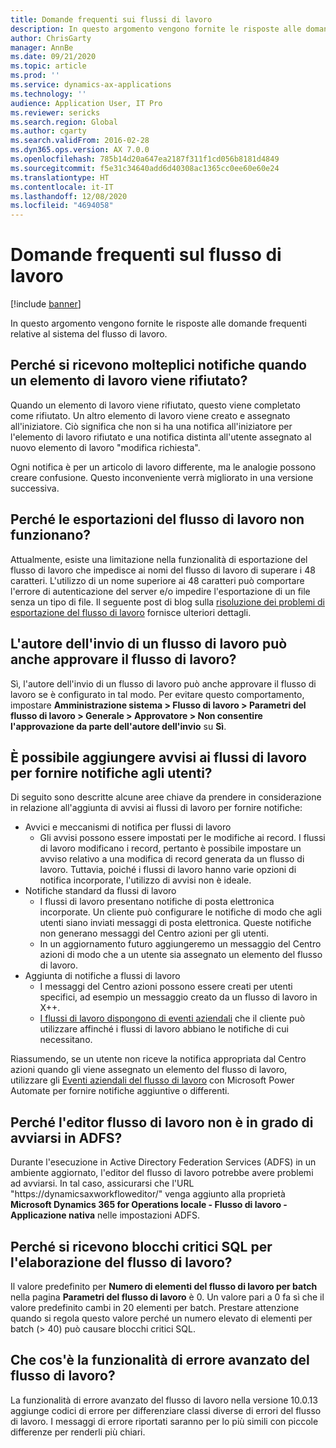 ```yaml
---
title: Domande frequenti sui flussi di lavoro
description: In questo argomento vengono fornite le risposte alle domande frequenti relative al sistema del flusso di lavoro.
author: ChrisGarty
manager: AnnBe
ms.date: 09/21/2020
ms.topic: article
ms.prod: ''
ms.service: dynamics-ax-applications
ms.technology: ''
audience: Application User, IT Pro
ms.reviewer: sericks
ms.search.region: Global
ms.author: cgarty
ms.search.validFrom: 2016-02-28
ms.dyn365.ops.version: AX 7.0.0
ms.openlocfilehash: 785b14d20a647ea2187f311f1cd056b8181d4849
ms.sourcegitcommit: f5e31c34640add6d40308ac1365cc0ee60e60e24
ms.translationtype: HT
ms.contentlocale: it-IT
ms.lasthandoff: 12/08/2020
ms.locfileid: "4694058"
---
```

# <a name="workflow-faq"></a>Domande frequenti sul flusso di lavoro

[!include [banner](../includes/banner.md)]

In questo argomento vengono fornite le risposte alle domande frequenti relative al sistema del flusso di lavoro.

## <a name="why-are-multiple-notifications-received-when-a-work-item-is-rejected"></a>Perché si ricevono molteplici notifiche quando un elemento di lavoro viene rifiutato?
Quando un elemento di lavoro viene rifiutato, questo viene completato come rifiutato. Un altro elemento di lavoro viene creato e assegnato all'iniziatore. Ciò significa che non si ha una notifica all'iniziatore per l'elemento di lavoro rifiutato e una notifica distinta all'utente assegnato al nuovo elemento di lavoro "modifica richiesta". 

Ogni notifica è per un articolo di lavoro differente, ma le analogie possono creare confusione. Questo inconveniente verrà migliorato in una versione successiva.

## <a name="why-are-my-workflow-exports-failing"></a>Perché le esportazioni del flusso di lavoro non funzionano?
Attualmente, esiste una limitazione nella funzionalità di esportazione del flusso di lavoro che impedisce ai nomi del flusso di lavoro di superare i 48 caratteri. L'utilizzo di un nome superiore ai 48 caratteri può comportare l'errore di autenticazione del server e/o impedire l'esportazione di un file senza un tipo di file. Il seguente post di blog sulla [risoluzione dei problemi di esportazione del flusso di lavoro](https://community.dynamics.com/ax/b/elandaxdynamicsaxupgradesanddevelopment/archive/2019/04/10/workflow-export-troubleshooting) fornisce ulteriori dettagli.

## <a name="can-the-submitter-of-a-workflow-also-approve-the-workflow"></a>L'autore dell'invio di un flusso di lavoro può anche approvare il flusso di lavoro?
Sì, l'autore dell'invio di un flusso di lavoro può anche approvare il flusso di lavoro se è configurato in tal modo. Per evitare questo comportamento, impostare **Amministrazione sistema > Flusso di lavoro > Parametri del flusso di lavoro > Generale > Approvatore > Non consentire l'approvazione da parte dell'autore dell'invio** su **Sì**.

## <a name="can-i-add-alerts-to-workflows-to-provide-notifications-to-users"></a>È possibile aggiungere avvisi ai flussi di lavoro per fornire notifiche agli utenti?
Di seguito sono descritte alcune aree chiave da prendere in considerazione in relazione all'aggiunta di avvisi ai flussi di lavoro per fornire notifiche:
- Avvici e meccanismi di notifica per flussi di lavoro
    - Gli avvisi possono essere impostati per le modifiche ai record. I flussi di lavoro modificano i record, pertanto è possibile impostare un avviso relativo a una modifica di record generata da un flusso di lavoro. Tuttavia, poiché i flussi di lavoro hanno varie opzioni di notifica incorporate, l'utilizzo di avvisi non è ideale.
- Notifiche standard da flussi di lavoro 
    - I flussi di lavoro presentano notifiche di posta elettronica incorporate. Un cliente può configurare le notifiche di modo che agli utenti siano inviati messaggi di posta elettronica. Queste notifiche non generano messaggi del Centro azioni per gli utenti.
    - In un aggiornamento futuro aggiungeremo un messaggio del Centro azioni di modo che a un utente sia assegnato un elemento del flusso di lavoro. 
- Aggiunta di notifiche a flussi di lavoro
    - I messaggi del Centro azioni possono essere creati per utenti specifici, ad esempio un messaggio creato da un flusso di lavoro in X++.
    - [I flussi di lavoro dispongono di eventi aziendali](https://docs.microsoft.com/dynamics365/unified-operations/dev-itpro/business-events/business-events-workflow) che il cliente può utilizzare affinché i flussi di lavoro abbiano le notifiche di cui necessitano.   

Riassumendo, se un utente non riceve la notifica appropriata dal Centro azioni quando gli viene assegnato un elemento del flusso di lavoro, utilizzare gli [Eventi aziendali del flusso di lavoro](https://docs.microsoft.com/dynamics365/unified-operations/dev-itpro/business-events/business-events-workflow) con Microsoft Power Automate per fornire notifiche aggiuntive o differenti.

## <a name="why-is-workflow-editor-not-able-to-start-under-ad-fs"></a>Perché l'editor flusso di lavoro non è in grado di avviarsi in ADFS?
Durante l'esecuzione in Active Directory Federation Services (ADFS) in un ambiente aggiornato, l'editor del flusso di lavoro potrebbe avere problemi ad avviarsi. In tal caso, assicurarsi che l'URL "https://dynamicsaxworkfloweditor/" venga aggiunto alla proprietà **Microsoft Dynamics 365 for Operations locale - Flusso di lavoro - Applicazione nativa** nelle impostazioni ADFS.

## <a name="why-am-i-getting-sql-deadlocks-on-workflow-processing"></a>Perché si ricevono blocchi critici SQL per l'elaborazione del flusso di lavoro? 
Il valore predefinito per **Numero di elementi del flusso di lavoro per batch** nella pagina **Parametri del flusso di lavoro** è 0. Un valore pari a 0 fa sì che il valore predefinito cambi in 20 elementi per batch. Prestare attenzione quando si regola questo valore perché un numero elevato di elementi per batch (> 40) può causare blocchi critici SQL.

## <a name="what-is-the-workflow-enhanced-error-feature"></a>Che cos'è la funzionalità di errore avanzato del flusso di lavoro?
La funzionalità di errore avanzato del flusso di lavoro nella versione 10.0.13 aggiunge codici di errore per differenziare classi diverse di errori del flusso di lavoro. I messaggi di errore riportati saranno per lo più simili con piccole differenze per renderli più chiari.
